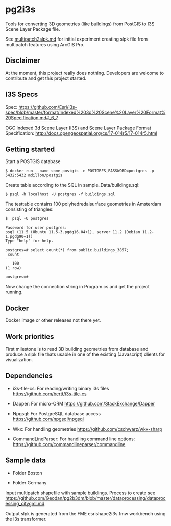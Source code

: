 # pg2i3s

Tools for converting 3D geometries (like buildings) from PostGIS to I3S Scene Layer Package file.

See [multipatch2slpk.md](multipatch2slpk.md) for initial experiment creating slpk file from multipatch features using ArcGIS Pro.

## Disclaimer

At the moment, this project really does nothing. Developers are welcome to contribute and get this project started.

## I3S Specs

Spec: https://github.com/Esri/i3s-spec/blob/master/format/Indexed%203d%20Scene%20Layer%20Format%20Specification.md#_6_7

OGC Indexed 3d Scene Layer (I3S) and Scene Layer Package Format Specification: http://docs.opengeospatial.org/cs/17-014r5/17-014r5.html

## Getting started


Start a POSTGIS database 

```
$ docker run --name some-postgis -e POSTGRES_PASSWORD=postgres -p 5432:5432 mdillon/postgis
```

Create table according to the SQL in sample_Data/buildings.sql:

```
$ psql -h localhost -U postgres -f buildings.sql
```

The testtable contains 100 polyhedredalsurface geometries in Amsterdam consisting of triangles:

```
$  psql -U postgres

Password for user postgres:
psql (11.5 (Ubuntu 11.5-3.pgdg16.04+1), server 11.2 (Debian 11.2-1.pgdg90+1))
Type "help" for help.

postgres=# select count(*) from public.buildings_3857;
 count
-------
   100
(1 row)

postgres=#
```

Now change the connection string in Program.cs and get the project running.

## Docker

Docker image or other releases not there yet.

## Work priorities

First milestone is to read 3D building geometries from database and produce a slpk file thats usable in one of the 
existing (Javascript) clients for visualization.  

## Dependencies

- i3s-tile-cs: For reading/writing binary i3s files https://github.com/bertt/i3s-tile-cs

- Dapper: For micro-ORM https://github.com/StackExchange/Dapper

- Npgsql: For PostgreSQL database access https://github.com/npgsql/npgsql

- Wkx: For handling geometries https://github.com/cschwarz/wkx-sharp

- CommandLineParser: For handling command line options: https://github.com/commandlineparser/commandline

## Sample data

- Folder Boston

- Folder Germany

Input multipatch shapefile with sample buildings. Process to create see https://github.com/Geodan/pg2b3dm/blob/master/dataprocessing/dataprocessing_citygml.md

Output slpk is generated from the FME esrishape2i3s.fmw workbench using the i3s transformer.

